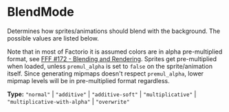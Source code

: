 # BlendMode

Determines how sprites/animations should blend with the background. The possible values are listed below.

Note that in most of Factorio it is assumed colors are in alpha pre-multiplied format, see [FFF #172 - Blending and Rendering](https://www.factorio.com/blog/post/fff-172). Sprites get pre-multiplied when loaded, unless `premul_alpha` is set to `false` on the sprite/animation itself. Since generating mipmaps doesn't respect `premul_alpha`, lower mipmap levels will be in pre-multiplied format regardless.

**Type:** `"normal"` | `"additive"` | `"additive-soft"` | `"multiplicative"` | `"multiplicative-with-alpha"` | `"overwrite"`


